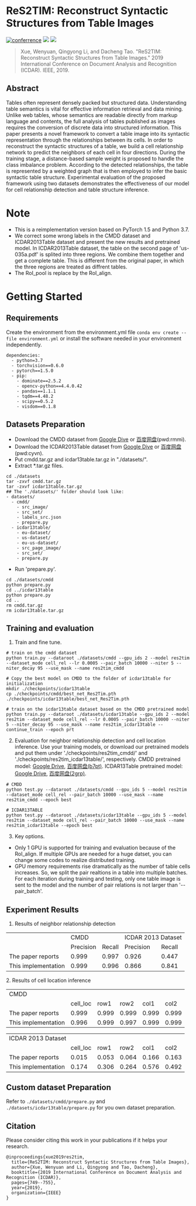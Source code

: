 # ReS2TIM: Reconstruct Syntactic Structures from Table Images

[![conferrence](https://img.shields.io/badge/Conference-ICDAR2019-brightgreen)](https://ieeexplore.ieee.org/abstract/document/8978027?casa_token=urFh-W9rfh0AAAAA:45S5Fd3PYkfzJ62OOoeu83CMveqpp2e_-deDyeFMZqWf2CvGOtQpMZQxVhfRyTnhGZ6triKb) ![](https://img.shields.io/badge/Cleansed%20Label-CMDD%20%7C%20ICDAR13Table-yellowgreen) ![](https://img.shields.io/badge/Pretrained%20Model-Yes-orange) 

> Xue, Wenyuan, Qingyong Li, and Dacheng Tao. "ReS2TIM: Reconstruct Syntactic Structures from Table Images." 2019 International Conference on Document Analysis and Recognition (ICDAR). IEEE, 2019.

## Abstract
Tables often represent densely packed but structured data. Understanding table semantics is vital for effective information retrieval and data mining. Unlike web tables, whose semantics are readable directly from markup language and contents, the full analysis of tables published as images requires the conversion of discrete data into structured information. This paper presents a novel framework to convert a table image into its syntactic representation through the relationships between its cells. In order to reconstruct the syntactic structures of a table, we build a cell relationship network to predict the neighbors of each cell in four directions. During the training stage, a distance-based sample weight is proposed to handle the class imbalance problem. According to the detected relationships, the table is represented by a weighted graph that is then employed to infer the basic syntactic table structure. Experimental evaluation of the proposed framework using two datasets demonstrates the effectiveness of our model for cell relationship detection and table structure inference.
# Note
- This is a reimplementation version based on PyTorch 1.5 and Python 3.7.
- We correct some wrong labels in the CMDD dataset and ICDAR2013Table dataset and present the new results and pretrained model. In ICDAR2013Table dataset, the table on the second page of 'us-035a.pdf' is splited into three regions. We combine them together and get a complete table. This is different from the original paper, in which the three regions are treated as diffrent tables.
- The RoI_pool is replace by the RoI_align.
# Getting Started
## Requirements
Create the environment from the environment.yml file `conda env create --file environment.yml` or install the software needed in your environment independently.
```
dependencies:
  - python=3.7
  - torchvision==0.6.0
  - pytorch==1.5.0
  - pip:
    - dominate==2.5.2
    - opencv-python==4.4.0.42
    - pandas==1.1.1
    - tqdm==4.48.2
    - scipy==0.5.2
    - visdom==0.1.8
```
## Datasets Preparation
- Download the CMDD dataset from [Google Dive](https://drive.google.com/file/d/1OyMbmwVC1e1fx4P5WPLGmaVc1oXs55_6/view?usp=sharing) or [百度网盘](https://pan.baidu.com/s/1HMiJ1TjTNOAN3k3qVuoYpg)(pwd:rmmi).
- Download the ICDAR2013Table dataset from [Google Dive](https://drive.google.com/file/d/1LkrDROegMqG2E41y3kpiAvJ4C5jnMbtg/view?usp=sharing) or [百度网盘](https://pan.baidu.com/s/1RL7_skEMgVPtTQrvJNy0jw)(pwd:cyvn).
- Put cmdd.tar.gz and icdar13table.tar.gz in "./datasets/".
- Extract *.tar.gz files.
```
cd ./datasets
tar -zxvf cmdd.tar.gz
tar -zxvf icdar13table.tar.gz
## The './datasets/' folder should look like:
- datasets/
  - cmdd/
    - src_image/
    - src_set/
    - labels_src.json
    - prepare.py
  - icdar13table/
    - eu-dataset/
    - us-dataset/
    - eu-us-dataset/
    - src_page_image/
    - src_set/
    - prepare.py
```
- Run 'prepare.py'.
```
cd ./datasets/cmdd
python prepare.py
cd ../icdar13table
python prepare.py
cd ..
rm cmdd.tar.gz
rm icdar13table.tar.gz
``` 
## Training and evaluation
1. Train and fine tune.
```
# train on the cmdd dataset
python train.py --dataroot ./datasets/cmdd --gpu_ids 2 --model res2tim --dataset_mode cell_rel --lr 0.0005 --pair_batch 10000 --niter 5 --niter_decay 95 --use_mask --name res2tim_cmdd

# Copy the best model on CMDD to the folder of icdar13table for initialization
mkdir ./checkpoints/icdar13table
cp ./checkpoints/cmdd/best_net_Res2Tim.pth ./checkpoints/icdar13table/best_net_Res2Tim.pth

# train on the icdar13table dataset based on the CMDD pretrained model
python train.py --dataroot ./datasets/icdar13table --gpu_ids 2 --model res2tim --dataset_mode cell_rel --lr 0.0005 --pair_batch 10000 --niter 5 --niter_decay 95 --use_mask --name res2tim_icdar13table --continue_train --epoch prt
```
2. Evaluation for neighbor relationship detection and cell location inference. Use your training models, or download our pretrained models and put them under './checkpoints/res2tim_cmdd/' and './checkpoints/res2tim_icdar13table/', respectively. CMDD pretrained model: [Google Drive](https://drive.google.com/file/d/1fEE-05_EAzbbRnlF6mMbxhFH9kjgnkeZ/view?usp=sharing), [百度网盘(b7pt)](https://pan.baidu.com/s/1M32SW4fwAHz6yV9fpXsMTQ). ICDAR13Table pretrained model: [Google Drive](https://drive.google.com/file/d/1fRdt4eEvVFqXVXM5mG_MJc4wVHmB_beE/view?usp=sharing), [百度网盘(2grp)](https://pan.baidu.com/s/1ImA_WKw27RuSAo369ic8FQ).
```
# CMDD 
python test.py --dataroot ./datasets/cmdd --gpu_ids 5 --model res2tim --dataset_mode cell_rel --pair_batch 10000 --use_mask --name res2tim_cmdd --epoch best

# ICDAR13TABLE
python test.py --dataroot ./datasets/icdar13table --gpu_ids 5 --model res2tim --dataset_mode cell_rel --pair_batch 10000 --use_mask --name res2tim_icdar13table --epoch best
```
3. Key options.
  - Only 1 GPU is supported for training and evaluation because of the RoI_align. If multiple GPUs are needed for a huge datset, you can change some codes to realize distributed training.
  - GPU memory requirements rise dramatically as the number of table cells increases. So, we split the pair realtions in a table into multiple batches. For each iteration during training and testing, only one table image is sent to the model and the number of pair relations is not larger than '--pair_batch'.

## Experiment Results
1. Results of neighbor relationship detection
<table>
    <tr>
        <td> </td>
        <td colspan="2">CMDD</td>
        <td colspan="2">ICDAR 2013 Dataset</td>
    <tr>
    <tr>
        <td> </td>
        <td>Precision</td>
        <td>Recall</td>
        <td>Precision</td>
        <td>Recall</td>
    <tr>
    <tr>
        <td>The paper reports</td>
        <td>0.999</td>
        <td>0.997</td>
        <td>0.926</td>
        <td>0.447</td>
    <tr>
    <tr>
        <td>This implementation</td>
        <td>0.999</td>
        <td>0.996</td>
        <td>0.866</td>
        <td>0.841</td>
    <tr>
</table>
2. Results of cell location inference
<table>
    <tr>
        <td colspan="6">CMDD</td>
    <tr>
    <tr>
        <td> </td>
        <td>cell_loc</td>
        <td>row1</td>
        <td>row2</td>
        <td>col1</td>
        <td>col2</td>
    <tr>
    <tr>
        <td>The paper reports</td>
        <td>0.999</td>
        <td>0.999</td>
        <td>0.999</td>
        <td>0.999</td>
        <td>0.999</td>
    <tr>
    <tr>
        <td>This implementation</td>
        <td>0.996</td>
        <td>0.999</td>
        <td>0.997</td>
        <td>0.999</td>
        <td>0.999</td>
    <tr>
</table>

<table>
    <tr>
        <td colspan="6">ICDAR 2013 Dataset</td>
    <tr>
    <tr>
        <td> </td>
        <td>cell_loc</td>
        <td>row1</td>
        <td>row2</td>
        <td>col1</td>
        <td>col2</td>
    <tr>
    <tr>
        <td>The paper reports</td>
        <td>0.015</td>
        <td>0.053</td>
        <td>0.064</td>
        <td>0.166</td>
        <td>0.163</td>
    <tr>
    <tr>
        <td>This implementation</td>
        <td>0.174</td>
        <td>0.306</td>
        <td>0.264</td>
        <td>0.576</td>
        <td>0.492</td>
    <tr>
</table>

## Custom dataset Preparation
Refer to `./datasets/cmdd/prepare.py` and `./datasets/icdar13table/prepare.py` for you own dataset preparation.

## Citation
Please consider citing this work in your publications if it helps your research.  
```
@inproceedings{xue2019res2tim,  
  title={ReS2TIM: Reconstruct Syntactic Structures from Table Images},  
  author={Xue, Wenyuan and Li, Qingyong and Tao, Dacheng},  
  booktitle={2019 International Conference on Document Analysis and Recognition (ICDAR)},  
  pages={749--755},  
  year={2019},  
  organization={IEEE}  
}  
```
